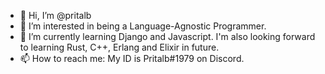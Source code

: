 - 👋 Hi, I’m @pritalb
- 👀 I’m interested in being a Language-Agnostic Programmer.
- 🌱 I’m currently learning Django and Javascript. I'm also looking forward to learning Rust, C++, Erlang and Elixir in future.
- 📫 How to reach me:
   My ID is Pritalb#1979 on Discord.

<!---
pritalb/pritalb is a ✨ special ✨ repository because its `README.md` (this file) appears on your GitHub profile.
You can click the Preview link to take a look at your changes.
--->
